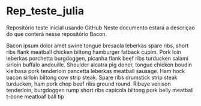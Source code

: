 # Rep_teste_julia
Repositório teste inicial usando GitHub
Neste documento estará a descriçao do que conterá  nesse repositório Bacon.

Bacon ipsum dolor amet swine tongue bresaola leberkas spare ribs, short ribs flank meatball chicken biltong hamburger fatback cupim. Pork loin leberkas porchetta burgdoggen, picanha flank beef ribs turducken salami sirloin buffalo andouille. Shoulder alcatra pig doner, tongue chicken boudin kielbasa pork tenderloin pancetta leberkas meatball sausage. Ham hock bacon sirloin biltong cow strip steak. Spare ribs drumstick strip steak turducken, ham pork chop beef ribs ground round. Ribeye venison tenderloin, burgdoggen rump short ribs capicola biltong pork belly meatball t-bone meatloaf ball tip
